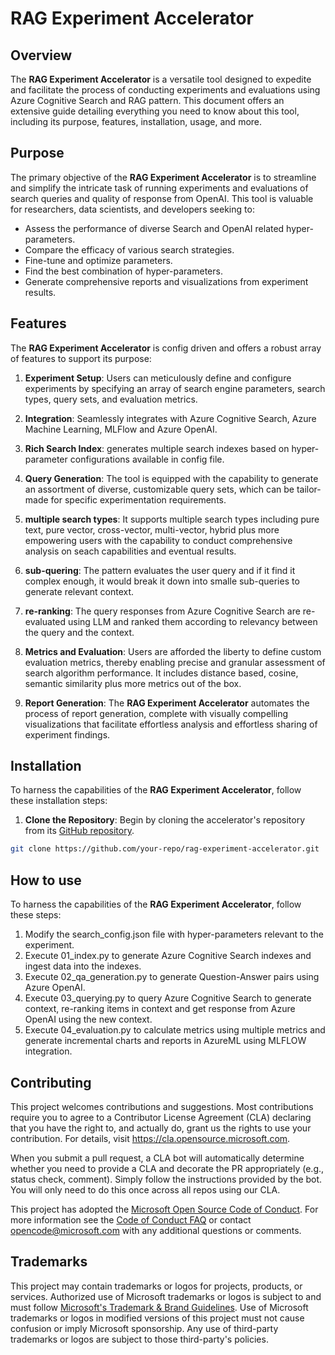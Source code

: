 # RAG Experiment Accelerator

## Overview

The **RAG Experiment Accelerator** is a versatile tool designed to expedite and facilitate the process of conducting experiments and evaluations using Azure Cognitive Search and RAG pattern. This document offers an extensive guide detailing everything you need to know about this tool, including its purpose, features, installation, usage, and more.

## Purpose

The primary objective of the **RAG Experiment Accelerator** is to streamline and simplify the intricate task of running experiments and evaluations of search queries and quality of response from OpenAI. This tool is valuable for researchers, data scientists, and developers seeking to:

- Assess the performance of diverse Search and OpenAI related hyper-parameters.
- Compare the efficacy of various search strategies.
- Fine-tune and optimize parameters.
- Find the best combination of hyper-parameters.
- Generate comprehensive reports and visualizations from experiment results.

## Features

The **RAG Experiment Accelerator** is config driven and offers a robust array of features to support its purpose:

1. **Experiment Setup**: Users can meticulously define and configure experiments by specifying an array of search engine parameters, search types, query sets, and evaluation metrics.

2. **Integration**: Seamlessly integrates with Azure Cognitive Search, Azure Machine Learning, MLFlow and Azure OpenAI.

3. **Rich Search Index**: generates multiple search indexes based on hyper-parameter configurations available in config file.

4. **Query Generation**: The tool is equipped with the capability to generate an assortment of diverse, customizable query sets, which can be tailor-made for specific experimentation requirements.

5. **multiple search types**: It supports multiple search types including pure text, pure vector, cross-vector, multi-vector, hybrid plus more empowering users with the capability to conduct comprehensive analysis on seach capabilities and eventual results.

6. **sub-quering**: The pattern evaluates the user query and if it find it complex enough, it would break it down into smalle sub-queries to generate relevant context.

7. **re-ranking**: The query responses from Azure Cognitive Search are re-evaluated using LLM and ranked them according to relevancy between the query and the context.

8. **Metrics and Evaluation**: Users are afforded the liberty to define custom evaluation metrics, thereby enabling precise and granular assessment of search algorithm performance. It includes distance based, cosine, semantic similarity plus more metrics out of the box.

9. **Report Generation**: The **RAG Experiment Accelerator** automates the process of report generation, complete with visually compelling visualizations that facilitate effortless analysis and effortless sharing of experiment findings.


## Installation

To harness the capabilities of the **RAG Experiment Accelerator**, follow these installation steps:

1. **Clone the Repository**: Begin by cloning the accelerator's repository from its [GitHub repository](https://github.com/your-repo/search-experiment-accelerator.git).

```bash
git clone https://github.com/your-repo/rag-experiment-accelerator.git
```

## How to use

To harness the capabilities of the **RAG Experiment Accelerator**, follow these steps:

1. Modify the search_config.json file with hyper-parameters relevant to the experiment.
2. Execute 01_index.py to generate Azure Cognitive Search indexes and ingest data into the indexes.
3. Execute 02_qa_generation.py to generate Question-Answer pairs using Azure OpenAI.
4. Execute 03_querying.py to query Azure Cognitive Search to generate context, re-ranking items in context and get response from Azure OpenAI using the new context.
5. Execute 04_evaluation.py to calculate metrics using multiple metrics and generate incremental charts and reports in AzureML using MLFLOW integration.

## Contributing

This project welcomes contributions and suggestions.  Most contributions require you to agree to a
Contributor License Agreement (CLA) declaring that you have the right to, and actually do, grant us
the rights to use your contribution. For details, visit https://cla.opensource.microsoft.com.

When you submit a pull request, a CLA bot will automatically determine whether you need to provide
a CLA and decorate the PR appropriately (e.g., status check, comment). Simply follow the instructions
provided by the bot. You will only need to do this once across all repos using our CLA.

This project has adopted the [Microsoft Open Source Code of Conduct](https://opensource.microsoft.com/codeofconduct/).
For more information see the [Code of Conduct FAQ](https://opensource.microsoft.com/codeofconduct/faq/) or
contact [opencode@microsoft.com](mailto:opencode@microsoft.com) with any additional questions or comments.

## Trademarks

This project may contain trademarks or logos for projects, products, or services. Authorized use of Microsoft 
trademarks or logos is subject to and must follow 
[Microsoft's Trademark & Brand Guidelines](https://www.microsoft.com/en-us/legal/intellectualproperty/trademarks/usage/general).
Use of Microsoft trademarks or logos in modified versions of this project must not cause confusion or imply Microsoft sponsorship.
Any use of third-party trademarks or logos are subject to those third-party's policies.
